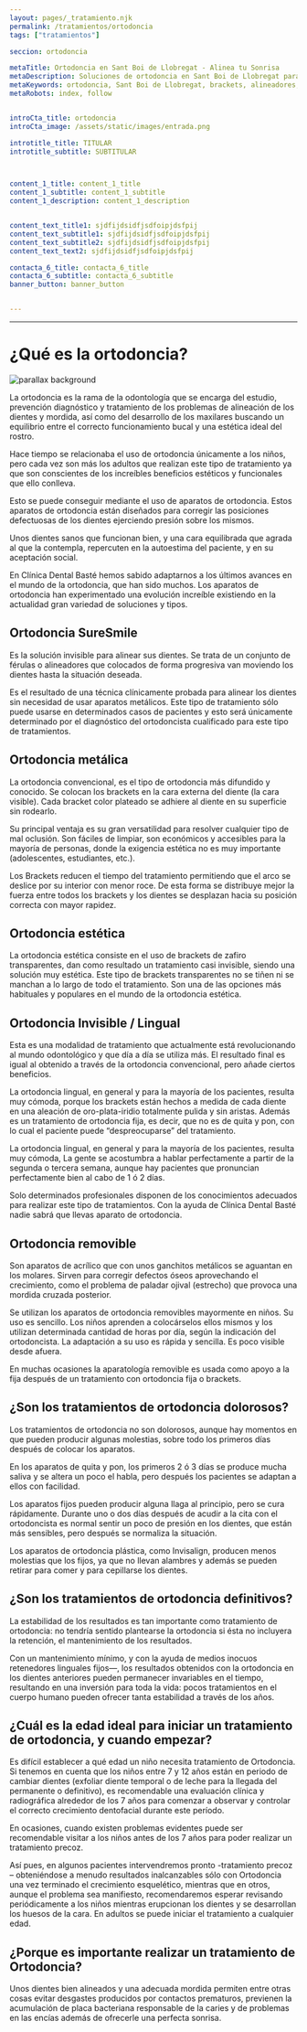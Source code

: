 ```yaml
---
layout: pages/_tratamiento.njk
permalink: /tratamientos/ortodoncia
tags: ["tratamientos"]

seccion: ortodoncia

metaTitle: Ortodoncia en Sant Boi de Llobregat - Alinea tu Sonrisa
metaDescription: Soluciones de ortodoncia en Sant Boi de Llobregat para una sonrisa alineada y saludable. Tratamientos para todas las edades.
metaKeywords: ortodoncia, Sant Boi de Llobregat, brackets, alineadores, sonrisa
metaRobots: index, follow


introCta_title: ortodoncia
introCta_image: /assets/static/images/entrada.png

introtitle_title: TITULAR
introtitle_subtitle: SUBTITULAR



content_1_title: content_1_title
content_1_subtitle: content_1_subtitle
content_1_description: content_1_description


content_text_title1: sjdfijdsidfjsdfoipjdsfpij
content_text_subtitle1: sjdfijdsidfjsdfoipjdsfpij
content_text_subtitle2: sjdfijdsidfjsdfoipjdsfpij
content_text_text2: sjdfijdsidfjsdfoipjdsfpij

contacta_6_title: contacta_6_title
contacta_6_subtitle: contacta_6_subtitle
banner_button: banner_button


---
```


___

# ¿Qué es la ortodoncia?

![parallax background](#)

La ortodoncia es la rama de la odontología que se encarga del estudio, prevención diagnóstico y tratamiento de los problemas de alineación de los dientes y mordida, así como del desarrollo de los maxilares buscando un equilibrio entre el correcto funcionamiento bucal y una estética ideal del rostro.

Hace tiempo se relacionaba el uso de ortodoncia únicamente a los niños, pero cada vez son más los adultos que realizan este tipo de tratamiento ya que son conscientes de los increíbles beneficios estéticos y funcionales que ello conlleva.

Esto se puede conseguir mediante el uso de aparatos de ortodoncia. Estos aparatos de ortodoncia están diseñados para corregir las posiciones defectuosas de los dientes ejerciendo presión sobre los mismos.

Unos dientes sanos que funcionan bien, y una cara equilibrada que agrada al que la contempla, repercuten en la autoestima del paciente, y en su aceptación social.

En Clínica Dental Basté hemos sabido adaptarnos a los últimos avances en el mundo de la ortodoncia, que han sido muchos. Los aparatos de ortodoncia han experimentado una evolución increíble existiendo en la actualidad gran variedad de soluciones y tipos.


## Ortodoncia SureSmile

Es la solución invisible para alinear sus dientes. Se trata de un conjunto de férulas o alineadores que colocados de forma progresiva van moviendo los dientes hasta la situación deseada.

Es el resultado de una técnica clínicamente probada para alinear los dientes sin necesidad de usar aparatos metálicos. Este tipo de tratamiento sólo puede usarse en determinados casos de pacientes y esto será únicamente determinado por el diagnóstico del ortodoncista cualificado para este tipo de tratamientos.

## Ortodoncia metálica

La ortodoncia convencional, es el tipo de ortodoncia más difundido y conocido. Se colocan los brackets en la cara externa del diente (la cara visible). Cada bracket color plateado se adhiere al diente en su superficie sin rodearlo.

Su principal ventaja es su gran versatilidad para resolver cualquier tipo de mal oclusión. Son fáciles de limpiar, son económicos y accesibles para la mayoría de personas, donde la exigencia estética no es muy importante (adolescentes, estudiantes, etc.).

Los Brackets reducen el tiempo del tratamiento permitiendo que el arco se deslice por su interior con menor roce. De esta forma se distribuye mejor la fuerza entre todos los brackets y los dientes se desplazan hacia su posición correcta con mayor rapidez.

## Ortodoncia estética

La ortodoncia estética consiste en el uso de brackets de zafiro transparentes, dan como resultado un tratamiento casi invisible, siendo una solución muy estética. Este tipo de brackets transparentes no se tiñen ni se manchan a lo largo de todo el tratamiento. Son una de las opciones más habituales y populares en el mundo de la ortodoncia estética.

## Ortodoncia Invisible / Lingual

Esta es una modalidad de tratamiento que actualmente está revolucionando al mundo odontológico y que día a día se utiliza más. El resultado final es igual al obtenido a través de la ortodoncia convencional, pero añade ciertos beneficios.

La ortodoncia lingual, en general y para la mayoría de los pacientes, resulta muy cómoda, porque los brackets están hechos a medida de cada diente en una aleación de oro-plata-iridio totalmente pulida y sin aristas. Además es un tratamiento de ortodoncia fija, es decir, que no es de quita y pon, con lo cual el paciente puede “despreocuparse” del tratamiento.

La ortodoncia lingual, en general y para la mayoría de los pacientes, resulta muy cómoda, La gente se acostumbra a hablar perfectamente a partir de la segunda o tercera semana, aunque hay pacientes que pronuncian perfectamente bien al cabo de 1 ó 2 días.

Solo determinados profesionales disponen de los conocimientos adecuados para realizar este tipo de tratamientos. Con la ayuda de Clínica Dental Basté nadie sabrá que llevas aparato de ortodoncia.

## Ortodoncia removible

Son aparatos de acrílico que con unos ganchitos metálicos se aguantan en los molares. Sirven para corregir defectos óseos aprovechando el crecimiento, como el problema de paladar ojival (estrecho) que provoca una mordida cruzada posterior.

Se utilizan los aparatos de ortodoncia removibles mayormente en niños. Su uso es sencillo. Los niños aprenden a colocárselos ellos mismos y los utilizan determinada cantidad de horas por día, según la indicación del ortodoncista. La adaptación a su uso es rápida y sencilla. Es poco visible desde afuera.

En muchas ocasiones la aparatología removible es usada como apoyo a la fija después de un tratamiento con ortodoncia fija o brackets.

## ¿Son los tratamientos de ortodoncia dolorosos?

Los tratamientos de ortodoncia no son dolorosos, aunque hay momentos en que pueden producir algunas molestias, sobre todo los primeros días después de colocar los aparatos.

En los aparatos de quita y pon, los primeros 2 ó 3 días se produce mucha saliva y se altera un poco el habla, pero después los pacientes se adaptan a ellos con facilidad.

Los aparatos fijos pueden producir alguna llaga al principio, pero se cura rápidamente. Durante uno o dos días después de acudir a la cita con el ortodoncista es normal sentir un poco de presión en los dientes, que están más sensibles, pero después se normaliza la situación.

Los aparatos de ortodoncia plástica, como Invisalign, producen menos molestias que los fijos, ya que no llevan alambres y además se pueden retirar para comer y para cepillarse los dientes.

## ¿Son los tratamientos de ortodoncia definitivos?

La estabilidad de los resultados es tan importante como tratamiento de ortodoncia: no tendría sentido plantearse la ortodoncia si ésta no incluyera la retención, el mantenimiento de los resultados.

Con un mantenimiento mínimo, y con la ayuda de medios inocuos retenedores linguales fijos—, los resultados obtenidos con la ortodoncia en los dientes anteriores pueden permanecer invariables en el tiempo, resultando en una inversión para toda la vida: pocos tratamientos en el cuerpo humano pueden ofrecer tanta estabilidad a través de los años.

## ¿Cuál es la edad ideal para iniciar un tratamiento de ortodoncia, y cuando empezar?

Es difícil establecer a qué edad un niño necesita tratamiento de Ortodoncia. Si tenemos en cuenta que los niños entre 7 y 12 años están en periodo de cambiar dientes (exfoliar diente temporal o de leche para la llegada del permanente o definitivo), es recomendable una evaluación clínica y radiográfica alrededor de los 7 años para comenzar a observar y controlar el correcto crecimiento dentofacial durante este período.

En ocasiones, cuando existen problemas evidentes puede ser recomendable visitar a los niños antes de los 7 años para poder realizar un tratamiento precoz.

Así pues, en algunos pacientes intervendremos pronto -tratamiento precoz – obteniéndose a menudo resultados inalcanzables sólo con Ortodoncia una vez terminado el crecimiento esquelético, mientras que en otros, aunque el problema sea manifiesto, recomendaremos esperar revisando periódicamente a los niños mientras erupcionan los dientes y se desarrollan los huesos de la cara. En adultos se puede iniciar el tratamiento a cualquier edad.

## ¿Porque es importante realizar un tratamiento de Ortodoncia?

Unos dientes bien alineados y una adecuada mordida permiten entre otras cosas evitar desgastes producidos por contactos prematuros, previenen la acumulación de placa bacteriana responsable de la caries y de problemas en las encías además de ofrecerle una perfecta sonrisa.

